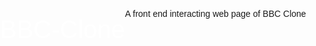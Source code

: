 # BBC-Clone
A front end interacting web page of BBC Clone
<html>
<head>
    <title>
      Technology - BBC News
    </title>
        <style type="text/css">
    #topbar
            {
                width:1000px;
                margin:0 auto;
                
                height: 40px;
                 
            }
            body
            {
                margin: 0;
                padding: 0;
                font-family: Helvetica,Arial,sans-serif;
            }
    #logo
            {
                padding: 0%;
                margin-top: 0px;
                width: 100px;
                float: left;
                margin-right: 8px;
            }
    .topbar-section
            {
             float: left;
                border-left: 1px #CCCCCC solid;
                height: 130%;
            }
    #signin-image
            {
                
                width: 20px;
                margin: 11px 15px;
                float: left;
            }
    #signin-text  
            {
                font-weight: bold;
                font-size: 90%;
                position: relative;
                top: 14px;
                padding-right: 50px;
            }
            #wigglyline
            {
                float: left;
                height: 35px; 
                vertical-align: top;
                margin-top: -10px;
            }
            
            #bell{
                height: 25px;
               margin-left: 2px;
                margin: 9px 8px 0 8px; 
                margin-top: -5px;
            
            }
            #bell-div
            {
                height: 25px;
                margin: 9px 8px 0 8px;
            float: left;
            }
            .topbar-menu
            {
                font-weight: bold;
                font-size: 90%;
                padding: 15px 15px 0 15px;
                height: 27px;
                
            }
            #more-arrow
            {
                width: 16px;
                margin-left: 20px;
            }
            #search-box
            {
                   background-color: #E4E4E4;
                border: black;
                font-weight: bold;
                font-size: 14px;
                padding: 5px;
                 margin: 5px 0 5px 5px;
                float: left;
                width: 80%;
            }
            
            
            .clear{
                clear: both;
            }
            #menu-bar-container{
                border-top: 1px solid #CCCCCC;
                background-color: #BB1919;
                width: 100%;
                height: 70px;
                margin-top: 1px;
            }
            #menu-bar
            {
                width: 1000px;
                margin: 0 auto;
            }
            h1{
                padding: 0;
                margin: 0;
                color: white;
                font-size: 40px;
                font-weight: normal;
                padding-top: 10px;
                float: left;
                margin-top: 1px; 
            }
            #local-news{
            border: 1px black solid;
                float: right;
                width: 180px;
                padding: 10px 5px 0 5px;
                margin: 5px 5px 0 0;
                margin-top: 15px;
            }
            #local-news a{
                color: white;
                text-decoration: none;
                font-size: 20px;
                position: relative;
                top: -5px;
            }
            #local-news a:hover{
                text-decoration: underline;
                
            }
            #local-news img{
                height: 20px; 
            }
            #menu-bar-2-container
            {
                background-color: #A91717;
                width: 100%;
            }
            #menu-bar-2
            {
                width: 1000px;
                margin: 0 auto;
                height: 30px;
            }
            #menu-bar-2 a{
                color: white;
                text-decoration: none;
                padding: 0 10px;
                border-right: 1px solid #BB4545;
                font-size: 14px;
                position: relative;
                top: 10px;
            }
            #menu-bar-2 a:hover{
                text-decoration: underline;
            }
            .no-border{
                border: none !important;
            }
            #down-arrow{
                height: 10px;
                position: relative;
                top: 10px;
            }
            #page-container{
                width: 1000px;
                margin: 0 auto;
                
            }
            h2{
                font-weight: normal;
                margin-top: 40px;
                font-size: 20px;
                border-bottom: 2px solid #a91717;
                width: 105px;
            }
            h3 a{
                color: black;
                font-size: 30px;
                text-decoration: none;
            }
            h3 a:hover{
                color: #1167a8;
            }
            #article-summary{
                color: #5a5a5a;
                width: 270px;
            }
        .clock
            {
                height: 15px;
                position: relative;
                top: -12px;
            }
            #clock{
                height: 15px;
                position: relative;
                top: 1px;
            }
            .topic-link{
                text-decoration: none;
                color: #a91717;
                position: relative;
                top: -13px;
            }
            article-summary a:hover{
                color: #1167a8;
            }
            #article-container{
                float: left;;
                width: 670px;
                border-right: 1px solid #CCCCCC;
                border-bottom: 1px solid #CCCCCC;
            }
            #main-article-image{
                width: 310px;
                margin-left: 20px;
                margin-left: 310px;
                margin-top: -220px;
            }
            #article-hr{
                color: #a91717;
                width: 50px;
            }
            .article-link{
                color: black;
                text-decoration: none;
            }
                
            #watch-listen{
                margin-left: 700px;
                margin-top: -330px;
            }
            h4{
                font-size: 30px;
            }
            .article-side-image
            {
                float: left;
                 width: 100px;
                margin-top: -25px;
            }
            .watch-listen-link{
                color: black;
                text-decoration: none;
                font-weight: bold;
                font-size: 15px;
                text-align: left;
                position: relative;
                top: -20px;
                padding-left: 10px;
                margin-right: 10px;
                
                
            }
            .date{
                padding-right: 10px;
                position: relative;
                top: -13px;
            }
            #date{
                padding-right: 10px;
                position: relative;
                top: 1px;
            }
    </style>    
</head> 
 <body>
    <div id="topbar">
        <img id="logo" src ="images/logo.png">
        <div id="signin-div" class="topbar-section">
            <img id="signin-image" src="images/download.png">
            <span id="signin-text">Sign in</span></div>
        <div id="bell-div">
    <img id="wigglyline" src="images/line.png">
            <img id="bell" src="images/bell.png"></div>
          
             
            <div class="topbar-section topbar-menu">News</div>
   <div class="topbar-section topbar-menu">Sport</div>
        <div class="topbar-section topbar-menu">Wealth</div>
    
            <div class="topbar-section topbar-menu">iPlayer</div>
            <div class="topbar-section topbar-menu">T.V</div>
            <div class="topbar-section topbar-menu">More
                <img id="more-arrow" src="images/drop.png"></div>
     <div class="topbar-section">
         <input id="search-box" type="text" placeholder="Search"></div></div>
    <div class="clear"></div> 
     <div id="menu-bar-container">
         <div id="menu-bar">
             <h1>NEWS</h1> 
         <div id="local-news">
         <a href="">Find local News</a>
         <img src="images/pointer.jpg">
             </div></div>
     
     <div class="clear"></div>
     <div id="menu-bar-2-container">
         <div id="menu-bar-2"><a href="">Home</a>
    <a href="">U.K</a>
          <a href="">World</a>
          <a href="">Politics</a> 
          <a href="">Business</a>
          <a href="">Tech</a>
          <a href="">Science</a>
          <a href="">Health</a>
          <a href="">Education</a>
          <a href="">Entertainment & Arts</a>
          <a href="">Video & Audio</a>
          <a href="">U.K</a>
          <a href="" class="no-border">More</a>
             <img id="down-arrow"src="images/drop.png">
         </div>
     </div>
     </div>
     <div class="clear"></div>
     <div id="page-container">
     <div id="main-article">
         <h2>Technology</h2>
         <div id="article-container">
         <h3><a href="">Asda bug exposed payment detail</a></h3>
         <div id="article-summary">
             <p> Security vulnerabilities that put customers at risk have affected Asda's website for a couple of years, a security expert has revealed.</p>
             <p><img id="clock" src="images/clock.png"><span id="date"> 14 June 2019</span><a href="">| Technology</a></p>
            <hr id="article-hr" align="left">
             <p><a class="article-link" href="">*Surveillance fire hit in hack attack</a></p><p><a class="article-link" href="">*eBay flaw has existed for months</a></p>
             </div>
            
             <img id="main-article-image" src="images/asda.jpg">
         
         </div>
          
         
         </div>
         <div class="clear"></div>
        <div id="watch-listen">
         <h4>Watch/Listen</h4>
         <img class="article-side-image" src="images/images.jpg">
            <p><a class="watch-listen-link" href="">U.K science chief backs blockchains</a></p>
            <p><img class="clock" src="images/clock.png"> <span class="date">14 June 2019</span><a class="topic-link" href="">| Technology</a></p>
            <br>
              <img class="article-side-image" src="images/images%20(1).jpg">
            <p><a class="watch-listen-link" href="">Technology has brought world closer</a></p>
            <p><img class="clock" src="images/clock.png"> <span class="date">14 June 2019</span><a class="topic-link" href="">| Science</a></p>
            <br>
            <img class="article-side-image" src="images/images%20(2).jpg">
            <p><a class="watch-listen-link" href="">Countries encouraging technology</a></p>
            <p><img class="clock" src="images/clock.png"> <span class="date">14 June 2019</span><a class="topic-link" href="">| Health</a></p>
            <br>
            <img class="article-side-image" src="images/images%20(3).jpg">
            <p><a class="watch-listen-link" href="">World brought the new era           of development</a></p>
            <p><img class="clock" src="images/clock.png"> <span class="date">14 June 2019</span><a class="topic-link" href="">| Development</a></p>
            <br>
         </div>
     </div>
    </body>
</html>
         
